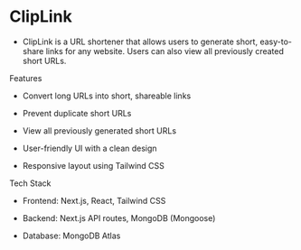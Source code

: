 # ClipLink

- ClipLink is a URL shortener that allows users to generate short, easy-to-share links for any website. Users can also view all previously created short URLs.

Features

 - Convert long URLs into short, shareable links

 - Prevent duplicate short URLs

 - View all previously generated short URLs

 - User-friendly UI with a clean design

 - Responsive layout using Tailwind CSS

Tech Stack

 - Frontend: Next.js, React, Tailwind CSS

 - Backend: Next.js API routes, MongoDB (Mongoose)

 - Database: MongoDB Atlas
